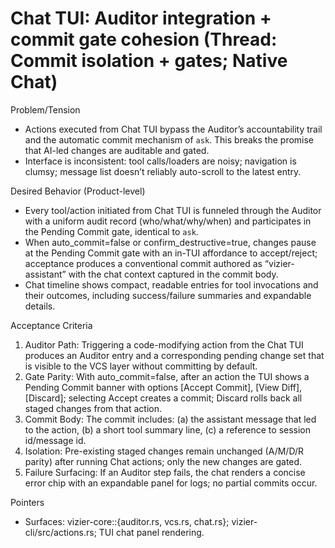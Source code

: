 # Chat TUI: Auditor integration + commit gate cohesion (Thread: Commit isolation + gates; Native Chat)

Problem/Tension
- Actions executed from Chat TUI bypass the Auditor’s accountability trail and the automatic commit mechanism of `ask`. This breaks the promise that AI-led changes are auditable and gated.
- Interface is inconsistent: tool calls/loaders are noisy; navigation is clumsy; message list doesn’t reliably auto-scroll to the latest entry.

Desired Behavior (Product-level)
- Every tool/action initiated from Chat TUI is funneled through the Auditor with a uniform audit record (who/what/why/when) and participates in the Pending Commit gate, identical to `ask`.
- When auto_commit=false or confirm_destructive=true, changes pause at the Pending Commit gate with an in-TUI affordance to accept/reject; acceptance produces a conventional commit authored as “vizier-assistant” with the chat context captured in the commit body.
- Chat timeline shows compact, readable entries for tool invocations and their outcomes, including success/failure summaries and expandable details.

Acceptance Criteria
1) Auditor Path: Triggering a code-modifying action from the Chat TUI produces an Auditor entry and a corresponding pending change set that is visible to the VCS layer without committing by default.
2) Gate Parity: With auto_commit=false, after an action the TUI shows a Pending Commit banner with options [Accept Commit], [View Diff], [Discard]; selecting Accept creates a commit; Discard rolls back all staged changes from that action.
3) Commit Body: The commit includes: (a) the assistant message that led to the action, (b) a short tool summary line, (c) a reference to session id/message id.
4) Isolation: Pre-existing staged changes remain unchanged (A/M/D/R parity) after running Chat actions; only the new changes are gated.
5) Failure Surfacing: If an Auditor step fails, the chat renders a concise error chip with an expandable panel for logs; no partial commits occur.

Pointers
- Surfaces: vizier-core::{auditor.rs, vcs.rs, chat.rs}; vizier-cli/src/actions.rs; TUI chat panel rendering.
